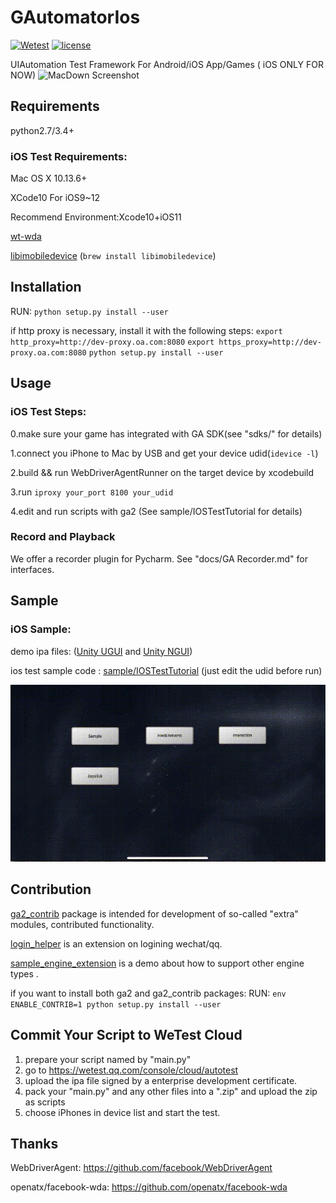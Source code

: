 # GAutomatorIos
[![Wetest](https://img.shields.io/badge/wetest-2.4.0-green.svg)](wetest.qq.com)  [![license](https://img.shields.io/badge/license-mit-red.svg)](https://github.com/Tencent/tinker/blob/master/LICENSE)

UIAutomation Test Framework For Android/iOS App/Games ( iOS ONLY FOR NOW)
![MacDown Screenshot](docs/pic/wzry-GA2.gif)

## Requirements

python2.7/3.4+

### iOS Test Requirements:
Mac OS X 10.13.6+

XCode10 For iOS9\~12

Recommend Environment:Xcode10+iOS11

[wt-wda](http://git.code.oa.com/GAutomator2/wt-wda "wt-wda")

[libimobiledevice](https://github.com/libimobiledevice/libimobiledevice "libimobiledevice")
 (`brew install libimobiledevice`)


## Installation

RUN:
`python setup.py install --user`

if http proxy is necessary, install it with the following steps:
`export http_proxy=http://dev-proxy.oa.com:8080`
`export https_proxy=http://dev-proxy.oa.com:8080`
`python setup.py install --user`

## Usage
### iOS Test Steps:

0.make sure your game has integrated with GA SDK(see "sdks/" for details)

1.connect you iPhone to Mac by USB and get your device udid(`idevice -l`)

2.build && run WebDriverAgentRunner on the target device by xcodebuild

3.run `iproxy your_port 8100 your_udid`

4.edit and run scripts with ga2 (See sample/IOSTestTutorial for details)

### Record and Playback
We offer a recorder plugin for Pycharm. See "docs/GA Recorder.md" for interfaces.

## Sample
### iOS Sample:
demo ipa files: ([Unity UGUI](https://cdn.wetest.qq.com/com/c/ugui.ipa) and [Unity  NGUI](https://cdn.wetest.qq.com/com/c/ngui.ipa))

ios test sample code : [sample/IOSTestTutorial](sample/IOSTestTutorial) (just edit the udid before run)

![MacDown Screenshot](docs/pic/demo-GA2.gif)

## Contribution
[ga2_contrib](ga2_contrib) package is intended for development of so-called "extra" modules, contributed functionality. 

[login\_helper](ga2\_contrib/login\_helper) is an extension on logining wechat/qq. 

[sample\_engine\_extension](ga2\_contrib/sample\_engine\_extension) is a demo about how to support other engine types .

if you want to install both ga2 and ga2_contrib packages:
RUN:
`env ENABLE_CONTRIB=1 python setup.py install --user`


## Commit Your Script to WeTest Cloud
1. prepare your script named by "main.py" 
2. go to https://wetest.qq.com/console/cloud/autotest
3. upload the ipa file signed by a enterprise development certificate.
4. pack your "main.py" and any other files into a ".zip" and upload the zip as scripts
5. choose iPhones in device list and start the test.


## Thanks
WebDriverAgent: https://github.com/facebook/WebDriverAgent

openatx/facebook-wda: https://github.com/openatx/facebook-wda

